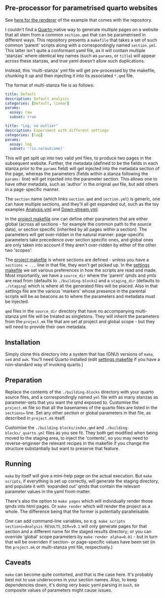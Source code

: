 ## Pre-processor for parametrised quarto websites

See [here for the renderer](https://franciscrickinstitute.github.io/babs-pre-quarto/)
of the example that comes with the repository.

I couldn't find a
[Quarto-](https://github.com/quarto-dev/quarto-cli)native way to
generate multiple pages on a website that all stem from a common
`section.qmd` that can be parametrised in different ways. This
repository presents a `makefile` that takes a set of such common
'parent' scripts along with a correspondingly named
`section.yml`. This latter isn't quite a conformant yaml file, as it
will contain multiple 'stanzas' where identical key names (such as
`params`, or `title`) will appear across these stanzas, and true yaml
doesn't allow such duplications.

Instead, this 'multi-stanza' yml file will get pre-processed by the
makefile, chunking it up and then injecting it into its associated
`*.qmd` file.

The format of multi-stanza file is as follows:

```yml
title: Default
description: Default analysis
categories: [Default, linear]
params:
  assay: raw
  subset: true

title: "Log, no outlier"
description: Experiment with different settings 
categories: [log]
params:
  assay: log
  subset: '!is.na(outcome)'
```

This will get split up into two valid yml files, to produce two pages
in the subsequent website.  Further, the metadata (defined to be the
fields in each stanza _prior_ to the `params` field) will get injected
into the metadata section of the page, whereas the parameters (fields
within a stanza following the `params:` line) will get injected into
the parameter section.  This allows one to have other metadata, such
as 'author' in the original `qmd` file, but add others in a
page-specific manner.

The `section` name (which links `section.qmd` and `section.yml`) is
generic, one can have multiple sections, and they'll all get expanded
out, such as the toy examples
[Analysis.yml](building-blocks/Analysis.yml) and
[Down-stream.yml](building-blocks/Down-stream.yml).

In the [project makefile](project.mk) one can define other parameters
that are either global (across all sections - for example the common
path to the source data), or section specific (inherited by all pages
within a section).  The parameters will get over-ridden in the natural
manner: page-specific parameters take precedence over section specific
ones, and global ones are only taken into account if they aren't
over-ridden by either of the other two 'scopes'.

The [project makefile](project.mk) is where sections are defined -
unless you have a `sections = ...` line in that file, they won't get
picked up. In the [settings makefile](global.mk) we set various
preferences in how the scripts are read and made. Most importantly, we
have a `source_dir` where the 'parent' qmds and ymls are read from
(defaults to `./building-blocks`) and a `staging_dir` (defaults to
`./staging`) which is where all the generated files will be placed.
Also in that settings file are the various 'markers' whose presence in
the parental scripts will be as beacons as to where the parameters and
metadata must be injected.

`qmd` files in the `source_dir` directory that have no accompanying
multi-stanza yml file will be treated as singletons.  They will
inherit the parameters from the `project.mk` file that are set at
project and global scope - but they will need to provide their own
metadata.

## Installation

Simply clone this directory into a system that has (GNU) versions of
`make`, `sed` and `awk`. You'll need Quarto installed (edit [settings
makefile](global.mk) if you have a non-standard way of invoking quarto.)

## Preparation

Replace the contents of the `./building-blocks` directory with your
quarto source files, and a correspondingly named `yml` file with as
many stanzas as parameter-sets that you want the qmd exposed to.  Customise
the `project.mk` file so that all the basenames of the quarto files
are listed in the `sections=` line.  Set any other section or global
parameters in that file, as described in `project.mk` itself.

Customise the `./building-blocks/index.qmd` and
`./building-blocks/_quarto.yml` files as you see fit. They both get
modified when being moved to the staging area, to inject the
'contents', so you may need to reverse-engineer the relevant recipes
in the makefile if you change the structure substantially but want to
preserve that feature.

## Running

`make` by itself will give a mini-help page on the actual execution.
But `make scripts`, if everything is set up correctly, will generate
the staging directory, and populate it with 'expanded out' qmds that
contain the relevant parameter values in the yaml front-matter.

There's also the option to `make pages` which will individually render
those qmds into html pages.  Or `make render` which will render the
project as a whole.  The difference being that the former is
potentially parallelisable.

One can add command-line variables, so e.g. `make scripts
sections=Analysis RESULTS_DIR=v0.1` will only generate pages for that
section and a different name for the staged results directory; or you
can override 'global' scope parameters by `make render alpha=0.01` -
but in turn that will be overriden if section- or page-specific values
have been set (in the `project.mk` or multi-stanza yml file,
respectively.)

## Caveats

`make` can become quite contorted, and that is the case here. It's
probably best not to use underscores in your section names.  Also, to
keep dependencies down, it's doing very basic yaml parsing in `bash`,
so composite values of parameters might cause issues.
